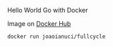 Hello World Go with Docker

Image on [Docker Hub](https://hub.docker.com/r/joaoianuci/fullcycle)

`docker run joaoianuci/fullcycle`
